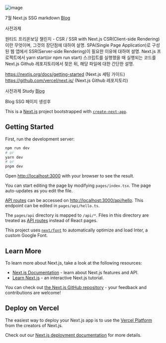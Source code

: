 
![image](https://github.com/s2s2hyun/nextjs_onbording/assets/100761993/717cb84c-0c4d-44c0-a5b5-b1ea1f5b7e61)

7월 Next.js SSG markdown [Blog](https://velog.io/@s2s2hyun/Next.js%EB%A1%9C-%EB%A7%88%ED%81%AC%EB%8B%A4%EC%9A%B4-%EB%B8%94%EB%A1%9C%EA%B7%B8-%EB%A7%8C%EB%93%A4%EA%B8%B0)


사전과제

원티드 프리온보딩 챌린지 - CSR / SSR with Next.js
CSR(Client-side Rendering)이란 무엇이며, 그것의 장단점에 대하여 설명.
SPA(Single Page Application)로 구성된 웹 앱에서 SSR(Server-side Rendering)이 필요한 이유에 대하여 설명.
Next.js 프로젝트에서 yarn start(or npm run start) 스크립트를 실행했을 때 실행되는 코드를 Next.js Github 레포지토리에서 찾은 뒤, 해당 파일에 대한 간단한 설명.

https://nextjs.org/docs/getting-started (Next.js 세팅 가이드)
https://github.com/vercel/next.js/ (Next.js Github 레포지토리)

사전과제 Study [Blog](https://velog.io/@s2s2hyun/Next.js-CSR-SPA-SSR-Next.js-%ED%94%84%EB%A1%9C%EC%A0%9D%ED%8A%B8%EC%97%90%EC%84%9C-yarn-start-%EC%97%90-%EB%8C%80%ED%95%B4)

Blog SSG 페이지 생성후

This is a [Next.js](https://nextjs.org/) project bootstrapped with [`create-next-app`](https://github.com/vercel/next.js/tree/canary/packages/create-next-app).

## Getting Started

First, run the development server:

```bash
npm run dev
# or
yarn dev
# or
pnpm dev
```

Open [http://localhost:3000](http://localhost:3000) with your browser to see the result.

You can start editing the page by modifying `pages/index.tsx`. The page auto-updates as you edit the file.

[API routes](https://nextjs.org/docs/api-routes/introduction) can be accessed on [http://localhost:3000/api/hello](http://localhost:3000/api/hello). This endpoint can be edited in `pages/api/hello.ts`.

The `pages/api` directory is mapped to `/api/*`. Files in this directory are treated as [API routes](https://nextjs.org/docs/api-routes/introduction) instead of React pages.

This project uses [`next/font`](https://nextjs.org/docs/basic-features/font-optimization) to automatically optimize and load Inter, a custom Google Font.

## Learn More

To learn more about Next.js, take a look at the following resources:

- [Next.js Documentation](https://nextjs.org/docs) - learn about Next.js features and API.
- [Learn Next.js](https://nextjs.org/learn) - an interactive Next.js tutorial.

You can check out [the Next.js GitHub repository](https://github.com/vercel/next.js/) - your feedback and contributions are welcome!

## Deploy on Vercel

The easiest way to deploy your Next.js app is to use the [Vercel Platform](https://vercel.com/new?utm_medium=default-template&filter=next.js&utm_source=create-next-app&utm_campaign=create-next-app-readme) from the creators of Next.js.

Check out our [Next.js deployment documentation](https://nextjs.org/docs/deployment) for more details.
